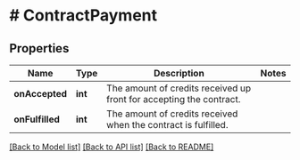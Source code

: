 # # ContractPayment

## Properties

Name | Type | Description | Notes
------------ | ------------- | ------------- | -------------
**onAccepted** | **int** | The amount of credits received up front for accepting the contract. |
**onFulfilled** | **int** | The amount of credits received when the contract is fulfilled. |

[[Back to Model list]](../../README.md#models) [[Back to API list]](../../README.md#endpoints) [[Back to README]](../../README.md)
